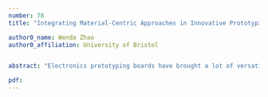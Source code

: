 ```yaml
---
number: 78
title: "Integrating Material-Centric Approaches in Innovative Prototyping Platforms"

author0_name: Wenda Zhao
author0_affiliation: University of Bristol


abstract: "Electronics prototyping boards have brought a lot of versatility in the world of prototyping, allowing designers, researchers and makers to build a variety of digital artefacts. However we see an increase in Material-Centric approaches in which active materials are manipulated to create new digital contraptions. For example programmable ink can be used in combination with conductive and non-conductive material to create a display from scratch, rather than using off-the shelf components. While those new ways of prototyping can bring new form factors in the design of interactive devices, they also come with their challenges. To start identifying those challenges and discussing these at the workshop, we build a volumetric displays with electrochromic materials. The display is driven by a MSP430 microcontroller with pins controlling each voxel separately, and by controlling the display element matrix 3D images are generated. We learn from our experience in building such device to draw insights on the feasibility of using active material to create digital devices. We hope to initiate discussions about how Material-Centric processes must also be taken into consideration when rethinking the future of prototyping."

pdf: 
---
```

